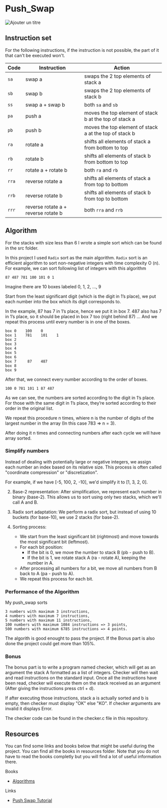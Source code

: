 # Push_Swap

![Ajouter un titre](https://github.com/user-attachments/assets/5999cac3-4529-48e6-8776-f13481009b0d)

## Instruction set

For the following instructions, if the instruction is not possible, the part of
it that can't be executed won't.

| Code  | Instruction                         | Action                                                 |
| ----- | ----------------------------------- | ------------------------------------------------------ |
| `sa`  | swap a                              | swaps the 2 top elements of stack a                    |
| `sb`  | swap b                              | swaps the 2 top elements of stack b                    |
| `ss`  | swap a + swap b                     | both `sa` and `sb`                                     |
| `pa`  | push a                              | moves the top element of stack b at the top of stack a |
| `pb`  | push b                              | moves the top element of stack a at the top of stack b |
| `ra`  | rotate a                            | shifts all elements of stack a from bottom to top      |
| `rb`  | rotate b                            | shifts all elements of stack b from bottom to top      |
| `rr`  | rotate a + rotate b                 | both `ra` and `rb`                                     |
| `rra` | reverse rotate a                    | shifts all elements of stack a from top to bottom      |
| `rrb` | reverse rotate b                    | shifts all elements of stack b from top to bottom      |
| `rrr` | reverse rotate a + reverse rotate b | both `rra` and `rrb`                                   |

## Algorithm

For the stacks with size less than 6 I wrote a simple sort which can be found in the src folder.

In this project I used `Radix` sort as the main algorithm. `Radix` sort is an efficient algorithm to sort non-negative integers
with time complexity O (n). For example, we can sort following list of integers with this algorithm

```
87 487 781 100 101 0 1
```

Imagine there are 10 boxes labeled 0, 1, 2, …, 9

Start from the least significant digit (which is the digit in 1’s place), we put each number into the box which its digit corresponds to.

In the example, 87 has 7 in 1’s place, hence we put it in box 7. 487 also has 7 in 1’s place, so it should be placed in box 7 too (right behind 87) … And we repeat this process until every number is in one of the boxes.

```
box 0    100    0
box 1    781    101    1
box 2
box 3
box 4
box 5
box 6
box 7     87    487
box 8
box 9
```

After that, we connect every number according to the order of boxes.

```
100 0 781 101 1 87 487
```

As we can see, the numbers are sorted according to the digit in 1’s place. For those with the same digit in 1’s place, they’re sorted according to their order in the original list.

We repeat this procedure n times, whiere n is the number of digits of the largest number in the array
(In this case 783 => n = 3).

After doing it n times and connecting numbers after each cycle we will have array sorted.

### Simplify numbers

Instead of dealing with potentially large or negative integers, we assign each number an index based on its relative size. This process is often called "coordinate compression" or "discretization".

   For example, if we have [-5, 100, 2, -10], we'd simplify it to [1, 3, 2, 0].

2. Base-2 representation:
   After simplification, we represent each number in binary (base-2). This allows us to sort using only two stacks, which we'll call A and B.

3. Radix sort adaptation:
   We perform a radix sort, but instead of using 10 buckets (for base-10), we use 2 stacks (for base-2).

4. Sorting process:
   - We start from the least significant bit (rightmost) and move towards the most significant bit (leftmost).
   - For each bit position:
     - If the bit is 0, we move the number to stack B (pb - push to B).
     - If the bit is 1, we rotate stack A (ra - rotate A), keeping the number in A.
   - After processing all numbers for a bit, we move all numbers from B back to A (pa - push to A).
   - We repeat this process for each bit.

### Performance of the Algorithm

My push_swap sorts

    3 numbers with maximum 3 instructions,
    4 numbers with maximum 7 instructions,
    5 numbers with maximum 11 instructions,
    100 numbers with maximum 1084 instructions => 3 points,
    500 numbers with maximum 6785 instructions => 4 points.

The algorith is good enought to pass the project. If the Bonus part is also done the project could get more than 105%.

### Bonus

The bonus part is to write a program named checker, which will get as an argument the stack A formatted as a list of integers. Checker will then wait and read instructions on the standard input. Once all the instructions have been read, checker will execute them on the stack received as an argument (After giving the instructions press ctrl + d).

If after executing those instructions, stack a is actually sorted and b is empty, then
checker must display "OK" else "KO". If checker arguments are invalid it displays Error.

The checker code can be found in the checker.c file in this repository.

## Resources 

You can find some links and books below that might be useful during the project. You can find all the books in resources folder. 
Note that you do not have to read the books completly but you will find a lot of useful information there.

Books

- [Algorithms](https://github.com/42YerevanProjects/42_Push_Swap/tree/master/resources)

Links

- [Push Swap Tutorial](https://medium.com/nerd-for-tech/push-swap-tutorial-fa746e6aba1e)

